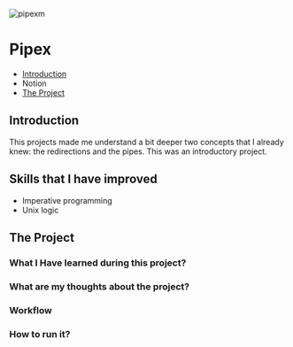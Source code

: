 ![pipexm](https://user-images.githubusercontent.com/63206471/172974653-e14239ac-1422-47cb-973e-e6a6e03fbc4a.png)

# Pipex

* [Introduction](#introduction)
* Notion
* [The Project](#the-project)

## Introduction
This projects made me understand a bit deeper two concepts that I already knew: the redirections and the pipes. This was an introductory project.

## Skills that I have improved
- Imperative programming
- Unix logic

## The Project


### What I Have learned during this project?


### What are my thoughts about the project?


### Workflow


### How to run it?
